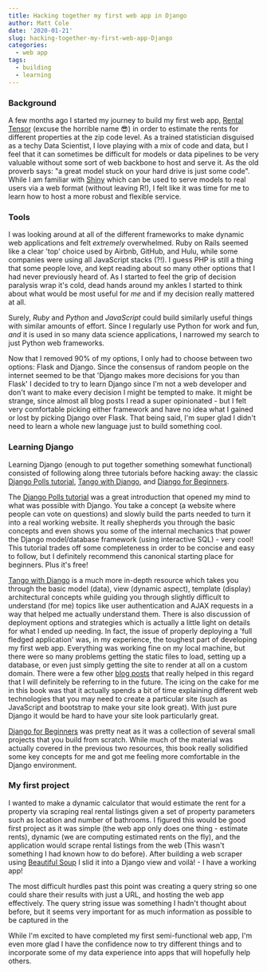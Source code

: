 ```yaml
---
title: Hacking together my first web app in Django
author: Matt Cole
date: '2020-01-21'
slug: hacking-together-my-first-web-app-Django
categories:
  - web app
tags:
  - building
  - learning
---
```


### Background

A few months ago I started my journey to build my first web app, [Rental Tensor](http://rentaltensor.com/) (excuse the horrible name 😎) in order to estimate the rents for different properties at the zip code level. As a trained statistician disguised as a techy Data Scientist, I love playing with a mix of code and data, but I feel that it can sometimes be difficult for models or data pipelines to be very valuable without some sort of web backbone to host and serve it. As the old proverb says: "a great model stuck on your hard drive is just some code". While I am familiar with [Shiny](https://shiny.rstudio.com/) which can be used to serve models to real users via a web format (without leaving R!), I felt like it was time for me to learn how to host a more robust and flexible service.

### Tools

I was looking around at all of the different frameworks to make dynamic web applications and felt _extremely_ overwhelmed. Ruby on Rails seemed like a clear 'top' choice used by Airbnb, GitHub, and Hulu, while some companies were using all JavaScript stacks (?!). I guess PHP is still a thing that some people love, and kept reading about so many other options that I had never previously heard of. As I started to feel the grip of decision paralysis wrap it's cold, dead hands around my ankles I started to think about what would be most useful for _me_ and if my decision really mattered at all. 

Surely, _Ruby_ and _Python_ and _JavaScript_ could build similarly useful things with similar amounts of effort. Since I regularly use Python for work and fun, _and_ it is used in so many data science applications, I narrowed my search to just Python web frameworks.

Now that I removed 90% of my options, I only had to choose between two options: Flask and Django. Since the consensus of random people on the internet seemed to be that 'Django makes more decisions for you than Flask' I decided to try to learn Django since I'm not a web developer and don't want to make every decision I might be tempted to make. It might be strange, since almost all blog posts I read a super opinionated - but I felt very comfortable picking either framework and have no idea what I gained or lost by picking Django over Flask. That being said, I'm super glad I didn't need to learn a whole new language just to build something cool. 


### Learning Django

Learning Django (enough to put together something somewhat functional) consisted of following along three tutorials before hacking away: the classic [Django Polls tutorial](https://docs.djangoproject.com/en/3.0/intro/), [Tango with Django](http://leanpub.com/tangowithdjango2/), and [Django for Beginners](https://djangoforbeginners.com/introduction/). 

The [Django Polls tutorial](https://docs.djangoproject.com/en/3.0/intro/) was a great introduction that opened my mind to what was possible with Django. You take a concept (a website where people can vote on questions) and slowly build the parts needed to turn it into a real working website. It really shepherds you through the basic concepts and even shows you some of the internal mechanics that power the Django model/database framework (using interactive SQL) - very cool! This tutorial trades off some completeness in order to be concise and easy to follow, but I definitely recommend this canonical starting place for beginners. Plus it's free!

[Tango with Django](http://leanpub.com/tangowithdjango2/) is a much more in-depth resource which takes you through the basic model (data), view (dynamic aspect), template (display) architectural concepts while guiding you through slightly difficult to understand (for me) topics like user authentication and AJAX requests in a way that helped me actually understand them.  There is also discussion of deployment options and strategies which is actually a little light on details for what I ended up needing. In fact, the issue of properly deploying a 'full fledged application' was, in my experience, the toughest part of developing my first web app. Everything was working fine on my local machine, but there were so many problems getting the static files to load, setting up a database, or even just simply getting the site to render at all on a custom domain. There were a few other [blog posts](https://medium.com/agatha-codes/9-straightforward-steps-for-deploying-your-django-app-with-heroku-82b952652fb4) that really helped in this regard that I will definitely be referring to in the future. The icing on the cake for me in this book was that it actually spends a bit of time explaining different web technologies that you may need to create a particular site (such as JavaScript and bootstrap to make your site look great). With just pure Django it would be hard to have your site look particularly great.

[Django for Beginners](https://djangoforbeginners.com/introduction/) was pretty neat as it was a collection of several small projects that you build from scratch. While much of the material was actually covered in the previous two resources, this book really solidified some key concepts for me and got me feeling more comfortable in the Django environment. 


### My first project

I wanted to make a dynamic calculator that would estimate the rent for a property via scraping real rental listings given a set of property parameters such as location and number of bathrooms. I figured this would be good first project as it was simple (the web app only does one thing - estimate rents), dynamic (we are computing estimated rents on the fly), and the application would scrape rental listings from the web (This wasn't something I had known how to do before). After building a web scraper using [Beautiful Soup](https://www.crummy.com/software/BeautifulSoup/bs4/doc/) I slid it into a Django view and voilà! - I have a working app!

The most difficult hurdles past this point was creating a query string so one could share their results with just a URL, and hosting the web app effectively. The query string issue was something I hadn't thought about before, but it seems very important for as much information as possible to be captured in the 

While I'm excited to have completed my first semi-functional web app, I'm even more glad I have the confidence now to try different things and to incorporate some of my data experience into apps that will hopefully help others. 

